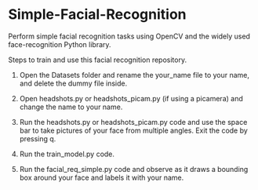 # Simple-Facial-Recognition
Perform simple facial recognition tasks using OpenCV and the widely used face-recognition Python library. 

Steps to train and use this facial recognition repository.

1. Open the Datasets folder and rename the your_name file to your name, and delete the dummy file inside. 

2. Open headshots.py or headshots_picam.py (if using a picamera) and change the name to your name.

3. Run the headshots.py or headshots_picam.py code and use the space bar to take pictures of your face from multiple angles. Exit the code by pressing q.

4. Run the train_model.py code.

5. Run the facial_req_simple.py code and observe as it draws a bounding box around your face and labels it with your name. 
